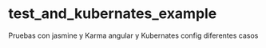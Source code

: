 # test_and_kubernates_example
Pruebas con jasmine y Karma angular y Kubernates config diferentes casos 

